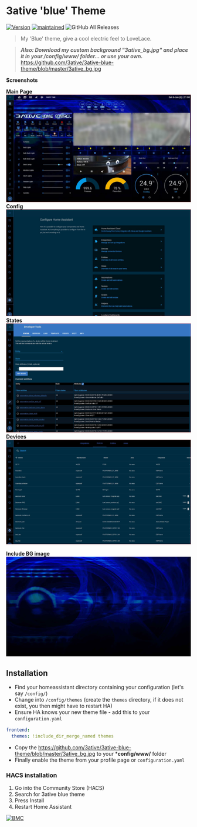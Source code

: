 # 3ative 'blue' Theme

[![Version](https://img.shields.io/badge/version-1.3-green.svg?style=flat-square&labelColor=2ea9f4&color=1473ae)](#) [![maintained](https://img.shields.io/maintenance/yes/2020.svg?style=flat-square&labelColor=2ea9f4&color=1473ae)](#) ![GitHub All Releases](https://img.shields.io/github/downloads/3ative/3ative-blue-theme/total?color=2ea9f4&label=Total%20downloads&style=flat-square&labelColor=2ea9f4&color=1473ae)

> My 'Blue' theme, give a cool electric feel to LoveLace.

> ***Also: Download my custom background "3ative_bg.jpg" and place it in your **/config/www/** folder... or use your own.***
https://github.com/3ative/3ative-blue-theme/blob/master/3ative_bg.jpg

**Screenshots**

**Main Page**
![1](https://github.com/3ative/3ative-blue-theme/blob/master/screenshots/01-front.JPG)
**Config**
![2](https://github.com/3ative/3ative-blue-theme/blob/master/screenshots/02%20config.JPG)
**States**
![3](https://github.com/3ative/3ative-blue-theme/blob/master/screenshots/03%20States.JPG)
**Devices**
![4](https://github.com/3ative/3ative-blue-theme/blob/master/screenshots/04%20devices.JPG)

**Include BG image**
![5](https://github.com/3ative/3ative-blue-theme/blob/master/3ative_bg.jpg)

## Installation

* Find your homeassistant directory containing your configuration (let's say `/config/`)
* Change into `/config/themes` (create the `themes` directory, if it does not exist, you then might have to restart HA)
* Ensure HA knows your new theme file - add this to your `configuration.yaml`
``` yaml
frontend:
  themes: !include_dir_merge_named themes
```
* Copy the https://github.com/3ative/3ative-blue-theme/blob/master/3ative_bg.jpg to your ***config/www/** folder
* Finally enable the theme from your profile page or `configuration.yaml`

### HACS installation
1. Go into the Community Store (HACS)
2. Search for 3ative blue theme
3. Press Install
4. Restart Home Assistant

[![BMC](https://www.buymeacoffee.com/assets/img/custom_images/white_img.png)](https://www.buymeacoffee.com/3ative)

